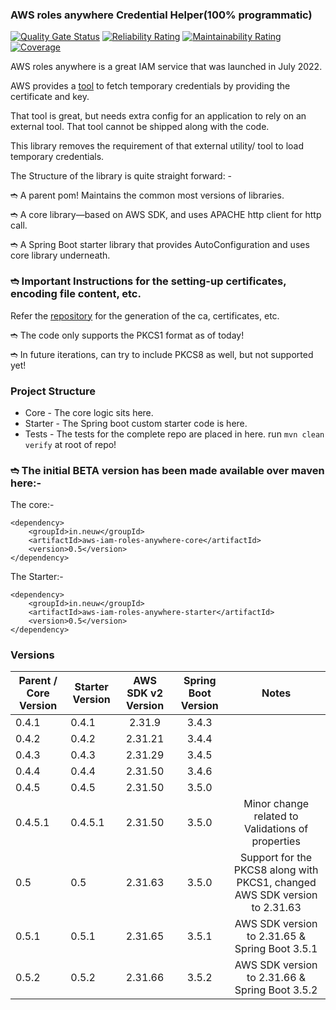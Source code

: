 ### AWS roles anywhere Credential Helper(100% programmatic)

[![Quality Gate Status](https://sonarcloud.io/api/project_badges/measure?project=neuw_aws-iam-roles-anywhere&metric=alert_status&token=c504fc27486350af3da99abb8f023932fe4caab3)](https://sonarcloud.io/summary/new_code?id=neuw_aws-iam-roles-anywhere)
[![Reliability Rating](https://sonarcloud.io/api/project_badges/measure?project=neuw_aws-iam-roles-anywhere&metric=reliability_rating&token=c504fc27486350af3da99abb8f023932fe4caab3)](https://sonarcloud.io/summary/new_code?id=neuw_aws-iam-roles-anywhere)
[![Maintainability Rating](https://sonarcloud.io/api/project_badges/measure?project=neuw_aws-iam-roles-anywhere&metric=sqale_rating&token=c504fc27486350af3da99abb8f023932fe4caab3)](https://sonarcloud.io/summary/new_code?id=neuw_aws-iam-roles-anywhere)
[![Coverage](https://sonarcloud.io/api/project_badges/measure?project=neuw_aws-iam-roles-anywhere&metric=coverage&token=c504fc27486350af3da99abb8f023932fe4caab3)](https://sonarcloud.io/summary/new_code?id=neuw_aws-iam-roles-anywhere)

AWS roles anywhere is a great IAM service that was launched in July 2022.

AWS provides a [tool](https://github.com/aws/rolesanywhere-credential-helper) to fetch temporary credentials by providing the certificate and key.

That tool is great, but needs extra config for an application to rely on an external tool.
That tool cannot be shipped along with the code.

This library removes the requirement of that external utility/ tool to load temporary credentials.

The Structure of the library is quite straight forward: -

➬ A parent pom! Maintains the common most versions of libraries.

➬ A core library—based on AWS SDK, and uses APACHE http client for http call.

➬ A Spring Boot starter library that provides AutoConfiguration and uses core library underneath.

### ➬ Important Instructions for the setting-up certificates, encoding file content, etc.

Refer the [repository](https://github.com/krnbr/roles-anywhere-openssl) for the generation of the ca, certificates, etc.

➬ The code only supports the PKCS1 format as of today!

➬ In future iterations, can try to include PKCS8 as well, but not supported yet! 

### Project Structure

- Core - The core logic sits here.
- Starter - The Spring boot custom starter code is here.
- Tests - The tests for the complete repo are placed in here. run `mvn clean verify` at root of repo!

### ➬ The initial BETA version has been made available over maven here:-

The core:-

```
<dependency>
    <groupId>in.neuw</groupId>
    <artifactId>aws-iam-roles-anywhere-core</artifactId>
    <version>0.5</version>
</dependency>
```

The Starter:-

```
<dependency>
    <groupId>in.neuw</groupId>
    <artifactId>aws-iam-roles-anywhere-starter</artifactId>
    <version>0.5</version>
</dependency>
```

### Versions

| Parent / Core Version | Starter Version | AWS SDK v2 Version | Spring Boot Version |                                   Notes                                    |
|-----------------------|-----------------|:------------------:|:-------------------:|:--------------------------------------------------------------------------:|
| 0.4.1                 | 0.4.1           |       2.31.9       |        3.4.3        |                                                                            |
| 0.4.2                 | 0.4.2           |      2.31.21       |        3.4.4        |                                                                            |
| 0.4.3                 | 0.4.3           |      2.31.29       |        3.4.5        |                                                                            |
| 0.4.4                 | 0.4.4           |      2.31.50       |        3.4.6        |                                                                            |
| 0.4.5                 | 0.4.5           |      2.31.50       |        3.5.0        |                                                                            |
| 0.4.5.1               | 0.4.5.1         |      2.31.50       |        3.5.0        |             Minor change related to Validations of properties              |
| 0.5                   | 0.5             |      2.31.63       |        3.5.0        | Support for the PKCS8 along with PKCS1, changed AWS SDK version to 2.31.63 |
| 0.5.1                 | 0.5.1           |      2.31.65       |        3.5.1        |               AWS SDK version to 2.31.65 & Spring Boot 3.5.1               |
| 0.5.2                 | 0.5.2           |      2.31.66       |        3.5.2        |               AWS SDK version to 2.31.66 & Spring Boot 3.5.2               |


